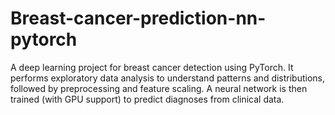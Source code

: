 # Breast-cancer-prediction-nn-pytorch
A deep learning project for breast cancer detection using PyTorch. It performs exploratory data analysis to understand patterns and distributions, followed by preprocessing and feature scaling. A neural network is then trained (with GPU support) to predict diagnoses from clinical data.
